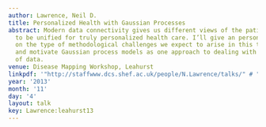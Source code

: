 ```yaml
---
author: Lawrence, Neil D.
title: Personalized Health with Gaussian Processes
abstract: Modern data connectivity gives us different views of the patient which need
  to be unified for truly personalized health care. I’ll give an personal perspective
  on the type of methodological challenges we expect to arise in this this domain
  and motivate Gaussian process models as one approach to dealing with the explosion
  of data.
venue: Disease Mapping Workshop, Leahurst
linkpdf: '"http://staffwww.dcs.shef.ac.uk/people/N.Lawrence/talks/" # "personalized_health_leahurst13.pdf"'
year: '2013'
month: '11'
day: '4'
layout: talk
key: Lawrence:leahurst13
---
```

